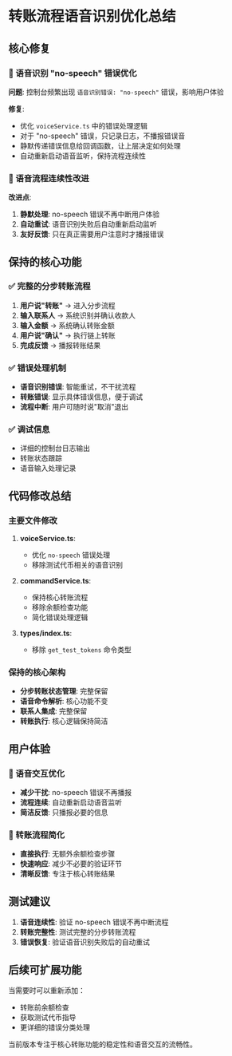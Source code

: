 # 转账流程语音识别优化总结

## 核心修复

### 🔧 语音识别 "no-speech" 错误优化

**问题**: 控制台频繁出现 `语音识别错误: "no-speech"` 错误，影响用户体验

**修复**: 
- 优化 `voiceService.ts` 中的错误处理逻辑
- 对于 "no-speech" 错误，只记录日志，不播报错误音
- 静默传递错误信息给回调函数，让上层决定如何处理
- 自动重新启动语音监听，保持流程连续性

### 🎤 语音流程连续性改进

**改进点**:
1. **静默处理**: no-speech 错误不再中断用户体验
2. **自动重试**: 语音识别失败后自动重新启动监听
3. **友好反馈**: 只在真正需要用户注意时才播报错误

## 保持的核心功能

### ✅ 完整的分步转账流程

1. **用户说"转账"** → 进入分步流程
2. **输入联系人** → 系统识别并确认收款人
3. **输入金额** → 系统确认转账金额
4. **用户说"确认"** → 执行链上转账
5. **完成反馈** → 播报转账结果

### ✅ 错误处理机制

- **语音识别错误**: 智能重试，不干扰流程
- **转账错误**: 显示具体错误信息，便于调试
- **流程中断**: 用户可随时说"取消"退出

### ✅ 调试信息

- 详细的控制台日志输出
- 转账状态跟踪
- 语音输入处理记录

## 代码修改总结

### 主要文件修改

1. **voiceService.ts**:
   - 优化 `no-speech` 错误处理
   - 移除测试代币相关的语音识别

2. **commandService.ts**:
   - 保持核心转账流程
   - 移除余额检查功能
   - 简化错误处理逻辑

3. **types/index.ts**:
   - 移除 `get_test_tokens` 命令类型

### 保持的核心架构

- **分步转账状态管理**: 完整保留
- **语音命令解析**: 核心功能不变
- **联系人集成**: 完整保留
- **转账执行**: 核心逻辑保持简洁

## 用户体验

### 🎯 语音交互优化

- **减少干扰**: no-speech 错误不再播报
- **流程连续**: 自动重新启动语音监听
- **简洁反馈**: 只播报必要的信息

### 📱 转账流程简化

- **直接执行**: 无额外余额检查步骤
- **快速响应**: 减少不必要的验证环节
- **清晰反馈**: 专注于核心转账结果

## 测试建议

1. **语音连续性**: 验证 no-speech 错误不再中断流程
2. **转账完整性**: 测试完整的分步转账流程
3. **错误恢复**: 验证语音识别失败后的自动重试

## 后续可扩展功能

当需要时可以重新添加：
- 转账前余额检查
- 获取测试代币指导
- 更详细的错误分类处理

当前版本专注于核心转账功能的稳定性和语音交互的流畅性。
